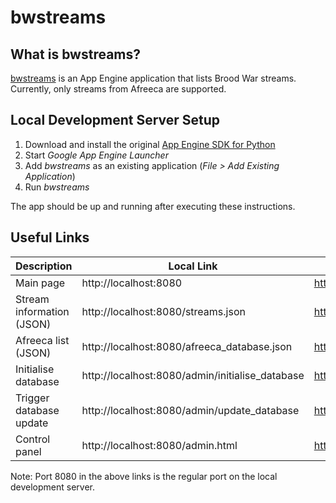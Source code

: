 # bwstreams

## What is bwstreams?

[bwstreams](https://bwstreams.appspot.com) is an App Engine application that lists Brood War streams. Currently, only streams from Afreeca are supported.

## Local Development Server Setup

1. Download and install the original [App Engine SDK for Python](https://cloud.google.com/appengine/docs/standard/python/download)
2. Start _Google App Engine Launcher_
3. Add _bwstreams_ as an existing application (_File > Add Existing Application_)
4. Run _bwstreams_

The app should be up and running after executing these instructions.

## Useful Links

| Description               | Local Link                                        | Online Link                                               |
| --                        | --                                                | --                                                        |
| Main page                 | http://localhost:8080                             | https://bwstreams.appspot.com                             |
| Stream information (JSON) | http://localhost:8080/streams.json                | https://bwstreams.appspot.com/streams.json                |
| Afreeca list (JSON)       | http://localhost:8080/afreeca_database.json       | https://bwstreams.appspot.com/afreeca_database.json       |
| Initialise database       | http://localhost:8080/admin/initialise_database   | https://bwstreams.appspot.com/admin/initialise_database   |
| Trigger database update   | http://localhost:8080/admin/update_database       | https://bwstreams.appspot.com/admin/update_database       |
| Control panel             | http://localhost:8080/admin.html                  | https://bwstreams.appspot.com/admin.html                  |

Note: Port 8080 in the above links is the regular port on the local development server.
